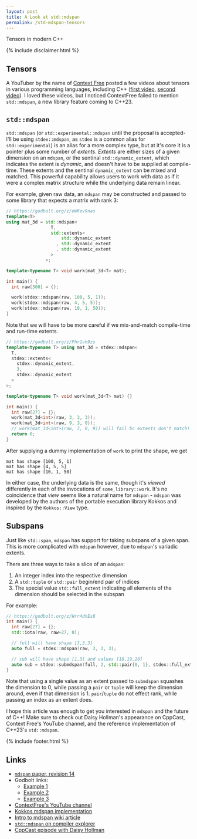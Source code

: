 ```yaml
---
layout: post
title: A Look at std::mdspan
permalink: /std-mdspan-tensors
---
```


Tensors in modern C++

{% include disclaimer.html %}

## Tensors

A YouTuber by the name of [Context Free](https://www.youtube.com/c/ContextFree/videos) posted a few videos about tensors in various programming languages, including C++ ([first video](https://youtu.be/WbpbEilgQBc), [second video](https://youtu.be/ICxxKeE4GuA)).
I loved these videos, but I noticed ContextFree failed to mention `std::mdspan`, a new library feature coming to C++23.

## `std::mdspan`

`std::mdspan` (or `std::experimental::mdspan` until the proposal is accepted-I'll be using `stdex::mdspan`, as `stdex` is a common alias for `std::experimental`) is an alias for a more complex type, but at it's core it is a pointer plus some number of _extents_.
_Extents_ are either sizes of a given dimension on an `mdspan`, or the sentinal `std::dynamic_extent`, which indicates the extent is _dynamic_, and doesn't have to be supplied at compile-time.
These extents and the sentinal `dynamic_extent` can be mixed and matched.
This powerful capability allows users to work with data as if it were a complex matrix structure while the underlying data remain linear.

For example, given raw data, an `mdspan` may be constructed and passed to some library that expects a matrix with rank 3:
```cpp
// https://godbolt.org/z/eWKev9nas
template<T>
using mat_3d = std::mdspan<
                 T,
                 std::extents<
                     std::dynamic_extent
                   , std::dynamic_extent
                   , std::dynamic_extent
                 >
               >;

template<typename T> void work(mat_3d<T> mat);

int main() {
  int raw[500] = {};

  work(stdex::mdspan(raw, 100, 5, 1));
  work(stdex::mdspan(raw, 4, 5, 5));
  work(stdex::mdspan(raw, 10, 1, 50));
}
```

Note that we will have to be more careful if we mix-and-match compile-time and run-time extents.

```cpp
// https://godbolt.org/z/Phr1vh9zs
template<typename T> using mat_3d = stdex::mdspan<
  T,
  stdex::extents<
    stdex::dynamic_extent,
    3,
    stdex::dynamic_extent
  >
>;

template<typename T> void work(mat_3d<T> mat) {}

int main() {
  int raw[27] = {};
  work(mat_3d<int>(raw, 3, 3, 3));
  work(mat_3d<int>(raw, 9, 3, 0));
  // work(mat_3d<int>(raw, 3, 0, 9)) will fail bc extents don't match!
  return 0;
}
```

After supplying a dummy implementation of `work` to print the shape, we get
```console
mat has shape [100, 5, 1]
mat has shape [4, 5, 5]
mat has shape [10, 1, 50]
```

In either case, the underlying data is the same, though it's _viewed_ differently in each of the invocations of `some_library::work`.
It's no coincidence that _view_ seems like a natural name for `mdspan` - `mdspan` was developed by the authors of the portable execution library Kokkos and inspired by the `Kokkos::View` type.

## Subspans

Just like `std::span`, `mdspan` has support for taking subspans of a given span.
This is more complicated with `mdspan` however, due to `mdspan`'s variadic extents.

There are three ways to take a slice of an `mdspan`:

1. An integer index into the respective dimension
1. A `std::tuple` or `std::pair` begin/end pair of indices
1. The special value `std::full_extent` indicating all elements of the dimension should be selected in the subspan

For example:
```cpp
// https://godbolt.org/z/Wrr4dhEs8
int main() {
  int raw[27] = {};
  std::iota(raw, raw+27, 0);

  // full will have shape [3,3,3]
  auto full = stdex::mdspan(raw, 3, 3, 3);

  // sub will have shape [1,3] and values [18,19,20]
  auto sub = stdex::submdspan(full, 2, std::pair{0, 1}, stdex::full_extent);
}
```

Note that using a single value as an extent passed to `submdspan` squashes the dimension to 0, while passing a `pair` or `tuple` will keep the dimension around, even if that dimension is 1.
`pair`/`tuple` do not effect rank, while passing an index as an extent does.

I hope this article was enough to get you interested in `mdspan` and the future of C++!
Make sure to check out Daisy Hollman's appearance on CppCast, Context Free's YouTube channel, and the reference implementation of C++23's `std::mdspan`.

{% include footer.html %}

## Links

* [`mdspan` paper, revision 14](http://www.open-std.org/jtc1/sc22/wg21/docs/papers/2021/p0009r14.html)
* Godbolt links:
    * [Example 1](https://godbolt.org/z/eWKev9nas)
    * [Example 2](https://godbolt.org/z/Phr1vh9zs)
    * [Example 3](https://godbolt.org/z/Wrr4dhEs8)
* [ContextFree's YouTube channel](https://www.youtube.com/c/ContextFree/videos)
* [Kokkos mdspan implementation](https://github.com/kokkos/mdspan)
* [Intro to mdspan wiki article](https://github.com/kokkos/mdspan/wiki/A-Gentle-Introduction-to-mdspan)
* [`std::mdspan` on compiler explorer](https://godbolt.org/z/KMT3G9Ese)
* [CppCast episode with Daisy Hollman](https://cppcast.com/too-cute-mdspan/)
